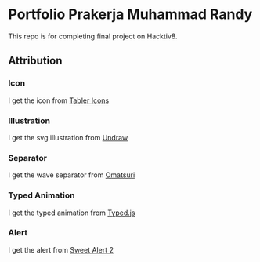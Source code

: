 # Portfolio Prakerja Muhammad Randy

This repo is for completing final project on Hacktiv8.

## Attribution

### Icon

I get the icon from [Tabler Icons](https://tabler.io/icons)

### Illustration

I get the svg illustration from [Undraw](https://undraw.co/)

### Separator

I get the wave separator from [Omatsuri](https://omatsuri.app/page-dividers)

### Typed Animation

I get the typed animation from [Typed.js](https://mattboldt.github.io/typed.js/)

### Alert

I get the alert from [Sweet Alert 2](https://sweetalert2.github.io/)
